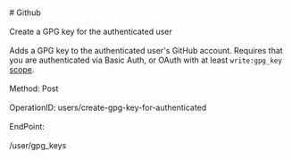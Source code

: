 <br>#     Github</br>
<br>Create a GPG key for the authenticated user</br>
<br>Adds a GPG key to the authenticated user's GitHub account. Requires that you are authenticated via Basic Auth, or OAuth with at least `write:gpg_key` [scope](https://developer.github.com/apps/building-oauth-apps/understanding-scopes-for-oauth-apps/).</br>
<br>Method: Post</br>
<br>OperationID: users/create-gpg-key-for-authenticated</br>
<br>EndPoint:</br>
<br>/user/gpg_keys</br>
